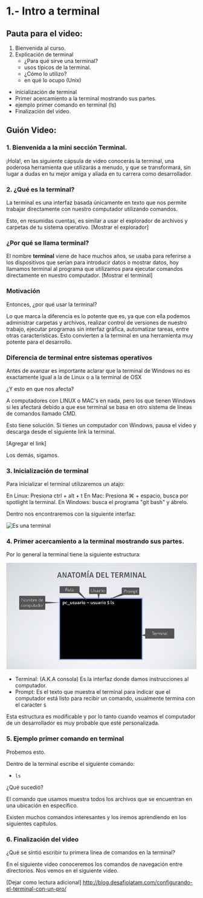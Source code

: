 # 1.- Intro a terminal

## Pauta para el video:

1.	Bienvenida al curso.
2. Explicación de terminal
	-	¿Para qué sirve una terminal?
	-	usos típicos de la terminal.
	-	¿Cómo lo utilizo?
	- 	en qué lo ocupo (Unix)
- inicialización de terminal
- Primer acercamiento a la terminal mostrando sus partes.
- ejemplo primer comando en terminal (ls)
- Finalización del video.

## Guión Video:

### 1.	Bienvenida a la mini sección Terminal.

¡Hola!, en las siguiente cápsula de video conocerás la terminal, una poderosa herramienta que utilizarás a menudo, y que se transformará, sin lugar a dudas en tu mejor amiga y aliada en tu carrera como desarrollador.

### 2. ¿Qué es la terminal?

La terminal es una interfaz basada únicamente en texto que nos permite trabajar directamente con nuestro computador utilizando comandos.

Esto, en resumidas cuentas, es similar a usar el explorador de archivos y carpetas de tu sistema operativo. [Mostrar el explorador]

### ¿Por qué se llama terminal?
El nombre **terminal** viene de hace muchos años, se usaba para referirse a los dispositivos que serían para introducir datos o mostrar datos, hoy llamamos terminal al programa que utilizamos para ejecutar comandos directamente en nuestro computador. [Mostrar el terminal] 

### Motivación 
Entonces, ¿por qué usar la terminal?

Lo que marca la diferencia es lo potente que es, ya que con ella podemos administrar carpetas y archivos, realizar control de versiones de nuestro trabajo, ejecutar programas sin interfaz gráfica, automatizar tareas, entre otras características. Esto convierten a la terminal en una herramienta muy potente para el desarrollo.

### Diferencia de terminal entre sistemas operativos

Antes de avanzar es importante aclarar que la terminal de Windows no es exactamente igual a la de Linux o a la terminal de OSX

¿Y esto en que nos afecta?

A computadores con LINUX o MAC's en nada, pero los que tienen Windows si les afectará debido a que ese terminal se basa en otro sistema de líneas de comandos llamado CMD.

Esto tiene solución. Si tienes un computador con Windows, pausa el video y descarga desde el siguiente link la terminal.

[Agregar el link]

Los demás, sigamos.

### 3. Inicialización de terminal

Para inicializar el terminal utilizaremos un atajo:

En Linux: Presiona ctrl + alt + t
En Mac: Presiona ⌘ + espacio, busca por spotlight la terminal.
En Windows: busca el programa "git bash" y ábrelo.

Dentro nos encontraremos con la siguiente interfaz:

![Es una terminal](img/terminal.png)

### 4. Primer acercamiento a la terminal mostrando sus partes.

Por lo general la terminal tiene la siguiente estructura:

![Anatomía terminal](img/anatomia-terminal.png)

- Terminal: (A.K.A consola) Es la interfaz donde damos instrucciones al computador.
- Prompt: Es el texto que muestra el terminal para indicar que el computador está listo para recibir un comando, usualmente termina con el caracter `$` 

Esta estructura es modificable y por lo tanto cuando veamos el computador de un desarrollador es muy probable que esté personalizada.


### 5. Ejemplo primer comando en terminal

Probemos esto.

Dentro de la terminal escribe el siguiente comando:

- `ls`

¿Qué sucedió?

El comando que usamos muestra todos los archivos que se encuentran en una ubicación en específico.

Existen muchos comandos interesantes y los iremos aprendiendo en los siguientes capítulos.

### 6. Finalización del video

¿Qué se sintió escribir tu primera línea de comandos en la terminal?

En el siguiente video conoceremos los comandos de navegación entre directorios.
Nos vemos en el siguiente video.


[Dejar como lectura adicional]
http://blog.desafiolatam.com/configurando-el-terminal-con-un-pro/
